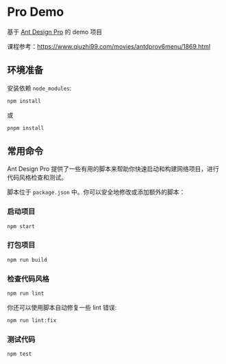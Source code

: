 # Pro Demo

基于 [Ant Design Pro](https://pro.ant.design/zh-CN) 的 demo 项目

课程参考：https://www.qiuzhi99.com/movies/antdprov6menu/1869.html

## 环境准备

安装依赖 `node_modules`:

```bash
npm install
```

或

```bash
pnpm install
```

## 常用命令

Ant Design Pro 提供了一些有用的脚本来帮助你快速启动和构建网络项目，进行代码风格检查和测试。

脚本位于 `package.json` 中。你可以安全地修改或添加额外的脚本：

### 启动项目

```bash
npm start
```

### 打包项目

```bash
npm run build
```

### 检查代码风格

```bash
npm run lint
```

你还可以使用脚本自动修复一些 lint 错误:

```bash
npm run lint:fix
```

### 测试代码

```bash
npm test
```
